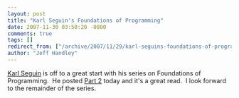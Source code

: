```yaml
---
layout: post
title: "Karl Seguin's Foundations of Programming"
date: 2007-11-30 03:50:20 -0800
comments: true
tags: []
redirect_from: ["/archive/2007/11/29/karl-seguins-foundations-of-programming.aspx/"]
author: "Jeff Handley"
---
```

<!-- more -->
<p><a href="http://codebetter.com/blogs/karlseguin/default.aspx" target="_blank">Karl Seguin</a> is off to a great start with his series on Foundations of Programming.  He posted <a href="http://codebetter.com/blogs/karlseguin/archive/2007/11/29/foundations-of-programming-pt-2-domain-domain-domain.aspx" target="_blank">Part 2</a> today and it's a great read.  I look forward to the remainder of the series.</p>

